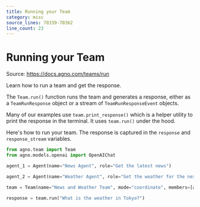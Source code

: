 ```yaml
---
title: Running your Team
category: misc
source_lines: 70339-70362
line_count: 23
---
```


# Running your Team
Source: https://docs.agno.com/teams/run

Learn how to run a team and get the response.

The `Team.run()` function runs the team and generates a response, either as a `TeamRunResponse` object or a stream of `TeamRunResponseEvent` objects.

Many of our examples use `team.print_response()` which is a helper utility to print the response in the terminal. It uses `team.run()` under the hood.

Here's how to run your team. The response is captured in the `response` and `response_stream` variables.

```python
from agno.team import Team
from agno.models.openai import OpenAIChat

agent_1 = Agent(name="News Agent", role="Get the latest news")

agent_2 = Agent(name="Weather Agent", role="Get the weather for the next 7 days")

team = Team(name="News and Weather Team", mode="coordinate", members=[agent_1, agent_2])

response = team.run("What is the weather in Tokyo?")


